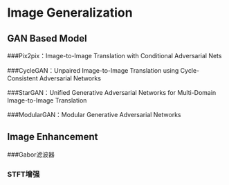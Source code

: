 # Image Generalization

## GAN Based Model

###Pix2pix：Image-to-Image Translation with Conditional Adversarial Nets

###CycleGAN：Unpaired Image-to-Image Translation using Cycle-Consistent Adversarial Networks

###StarGAN：Unified Generative Adversarial Networks for Multi-Domain Image-to-Image Translation

###ModularGAN：Modular Generative Adversarial Networks

## Image Enhancement

###Gabor滤波器

### STFT增强

